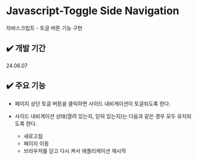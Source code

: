 # Javascript-Toggle Side Navigation

자바스크립트 - 토글 버튼 기능 구현

## ✔️ 개발 기간

24.06.07

## ✔️ 주요 기능

- 페이지 상단 토글 버튼을 클릭하면 사이드 내비게이션이 토글되도록 한다.



- 사이드 내비게이션 상태(열려 있는지, 닫혀 있는지)는 다음과 같은 경우 모두 유지되도록 한다.
  - 새로고침
  - 페이지 이동
  - 브라우저를 닫고 다시 켜서 애플리케이션 재시작
